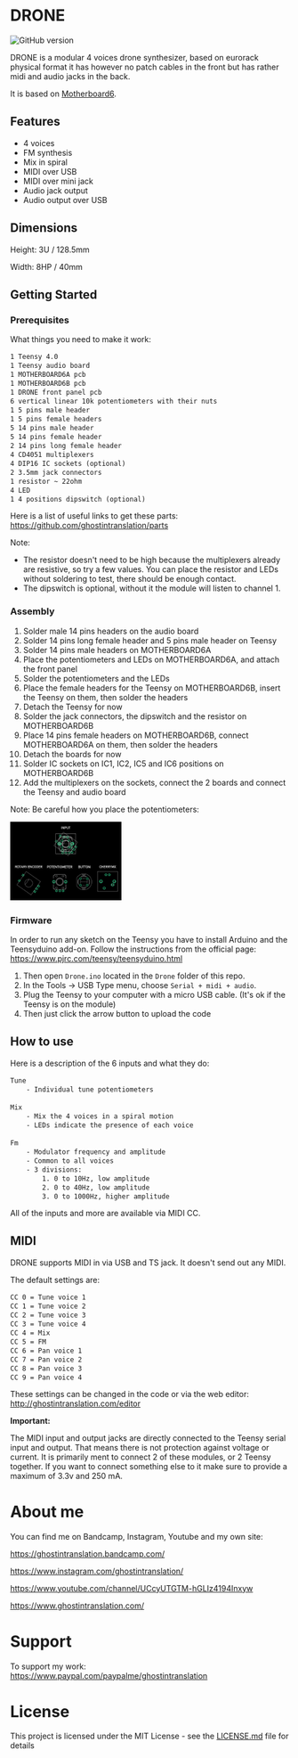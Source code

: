 # DRONE

![GitHub version](https://img.shields.io/github/v/release/ghostintranslation/drone.svg?include_prereleases)

DRONE is a modular 4 voices drone synthesizer, based on eurorack physical format it has however no patch cables in the front but has rather midi and audio jacks in the back.

It is based on [Motherboard6](https://github.com/ghostintranslation/motherboard6).

## Features

* 4 voices
* FM synthesis
* Mix in spiral
* MIDI over USB
* MIDI over mini jack
* Audio jack output
* Audio output over USB

## Dimensions

Height: 3U / 128.5mm

Width: 8HP / 40mm

## Getting Started

### Prerequisites

What things you need to make it work:

```
1 Teensy 4.0
1 Teensy audio board
1 MOTHERBOARD6A pcb
1 MOTHERBOARD6B pcb
1 DRONE front panel pcb
6 vertical linear 10k potentiometers with their nuts
1 5 pins male header
1 5 pins female headers
5 14 pins male header
5 14 pins female header
2 14 pins long female header
4 CD4051 multiplexers
4 DIP16 IC sockets (optional)
2 3.5mm jack connectors
1 resistor ~ 22ohm
4 LED
1 4 positions dipswitch (optional)
```

Here is a list of useful links to get these parts: https://github.com/ghostintranslation/parts

Note: 
- The resistor doesn't need to be high because the multiplexers already are resistive, so try a few values. You can place the resistor and LEDs without soldering to test, there should be enough contact.
- The dipswitch is optional, without it the module will listen to channel 1.

### Assembly

1. Solder male 14 pins headers on the audio board
2. Solder 14 pins long female header and 5 pins male header on Teensy
3. Solder 14 pins male headers on MOTHERBOARD6A
4. Place the potentiometers and LEDs on MOTHERBOARD6A, and attach the front panel
5. Solder the potentiometers and the LEDs
6. Place the female headers for the Teensy on MOTHERBOARD6B, insert the Teensy on them, then solder the headers
7. Detach the Teensy for now
8. Solder the jack connectors, the dipswitch and the resistor on MOTHERBOARD6B
9. Place 14 pins female headers on MOTHERBOARD6B, connect MOTHERBOARD6A on them, then solder the headers
10. Detach the boards for now
11. Solder IC sockets on IC1, IC2, IC5 and IC6 positions on MOTHERBOARD6B
12. Add the multiplexers on the sockets, connect the 2 boards and connect the Teensy and audio board

Note: Be careful how you place the potentiometers:

<img src="https://github.com/ghostintranslation/motherboard6/blob/master/input-traces.png" width="200px"/>

### Firmware

In order to run any sketch on the Teensy you have to install Arduino and the Teensyduino add-on.
Follow the instructions from the official page:
https://www.pjrc.com/teensy/teensyduino.html

1. Then open `Drone.ino` located in the `Drone` folder of this repo.
2. In the Tools -> USB Type menu, choose `Serial + midi + audio`.
3. Plug the Teensy to your computer with a micro USB cable. (It's ok if the Teensy is on the module)
4. Then just click the arrow button to upload the code

## How to use

Here is a description of the 6 inputs and what they do:

```
Tune
    - Individual tune potentiometers

Mix
    - Mix the 4 voices in a spiral motion
    - LEDs indicate the presence of each voice

Fm
    - Modulator frequency and amplitude
    - Common to all voices
    - 3 divisions:
        1. 0 to 10Hz, low amplitude
        2. 0 to 40Hz, low amplitude
        3. 0 to 1000Hz, higher amplitude
```

All of the inputs and more are available via MIDI CC.

## MIDI

DRONE supports MIDI in via USB and TS jack. It doesn't send out any MIDI.

The default settings are:
```
CC 0 = Tune voice 1
CC 1 = Tune voice 2
CC 2 = Tune voice 3
CC 3 = Tune voice 4
CC 4 = Mix
CC 5 = FM
CC 6 = Pan voice 1
CC 7 = Pan voice 2
CC 8 = Pan voice 3
CC 9 = Pan voice 4
```

These settings can be changed in the code or via the web editor: http://ghostintranslation.com/editor

**Important:**

The MIDI input and output jacks are directly connected to the Teensy serial input and output. That means there is not protection against voltage or current. It is primarily ment to connect 2 of these modules, or 2 Teensy together. If you want to connect something else to it make sure to provide a maximum of 3.3v and 250 mA.

# About me
You can find me on Bandcamp, Instagram, Youtube and my own site:

https://ghostintranslation.bandcamp.com/

https://www.instagram.com/ghostintranslation/

https://www.youtube.com/channel/UCcyUTGTM-hGLIz4194Inxyw

https://www.ghostintranslation.com/

# Support
To support my work:<br>
https://www.paypal.com/paypalme/ghostintranslation

# License

This project is licensed under the MIT License - see the [LICENSE.md](LICENSE.md) file for details